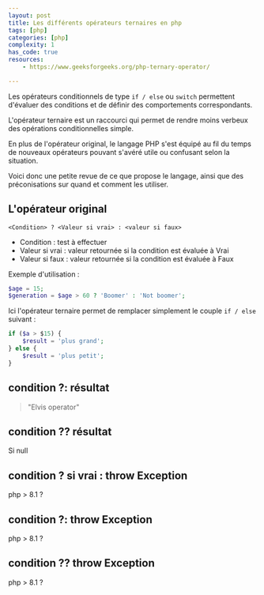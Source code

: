 ```yaml
---
layout: post
title: Les différents opérateurs ternaires en php
tags: [php]
categories: [php]
complexity: 1
has_code: true
resources:
    - https://www.geeksforgeeks.org/php-ternary-operator/

---
```

Les opérateurs conditionnels de type `if / else` ou `switch` permettent d'évaluer des conditions et de définir des comportements correspondants.

L'opérateur ternaire est un raccourci qui permet de rendre moins verbeux des opérations conditionnelles simple.

En plus de l'opérateur original, le langage PHP s'est équipé au fil du temps de nouveaux opérateurs pouvant s'avéré utile ou confusant selon la situation.

Voici donc une petite revue de ce que propose le langage, ainsi que des préconisations sur quand et comment les utiliser.

## L'opérateur original

```
<Condition> ? <Valeur si vrai> : <valeur si faux>
```

- Condition : test à effectuer
- Valeur si vrai : valeur retournée si la condition est évaluée à Vrai
- Valeur si faux : valeur retournée si la condition est évaluée à Faux

Exemple d'utilisation :

```php
$age = 15;
$generation = $age > 60 ? 'Boomer' : 'Not boomer';
```

Ici l'opérateur ternaire permet de remplacer simplement le couple `if / else` suivant :

```php
if ($a > $15) {
    $result = 'plus grand';
} else {
    $result = 'plus petit';
} 
```

## condition ?: résultat

> "Elvis operator"

## condition ?? résultat

Si null

## condition ? si vrai : throw Exception

php > 8.1 ?

## condition ?: throw Exception

php > 8.1 ?

## condition ?? throw Exception

php > 8.1 ?
